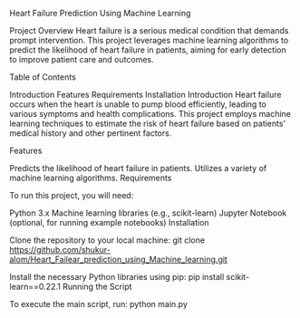 Heart Failure Prediction Using Machine Learning

Project Overview
Heart failure is a serious medical condition that demands prompt intervention. This project leverages machine learning algorithms to predict the likelihood of heart failure in patients, aiming for early detection to improve patient care and outcomes.

Table of Contents

Introduction
Features
Requirements
Installation
Introduction
Heart failure occurs when the heart is unable to pump blood efficiently, leading to various symptoms and health complications. This project employs machine learning techniques to estimate the risk of heart failure based on patients' medical history and other pertinent factors.

Features

Predicts the likelihood of heart failure in patients.
Utilizes a variety of machine learning algorithms.
Requirements

To run this project, you will need:

Python 3.x
Machine learning libraries (e.g., scikit-learn)
Jupyter Notebook (optional, for running example notebooks)
Installation

Clone the repository to your local machine:
git clone https://github.com/shukur-alom/Heart_Failear_prediction_using_Machine_learning.git

Install the necessary Python libraries using pip:
pip install scikit-learn==0.22.1
Running the Script

To execute the main script, run:
python main.py

